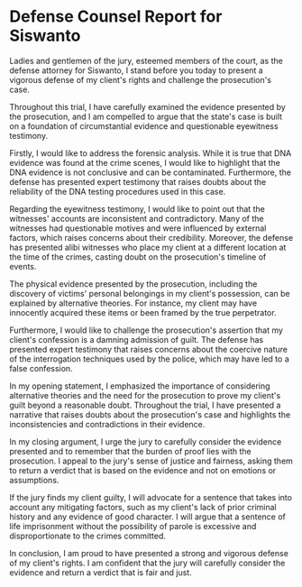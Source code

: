 # Defense Counsel Report for Siswanto

Ladies and gentlemen of the jury, esteemed members of the court, as the defense attorney for Siswanto, I stand before you today to present a vigorous defense of my client's rights and challenge the prosecution's case.

Throughout this trial, I have carefully examined the evidence presented by the prosecution, and I am compelled to argue that the state's case is built on a foundation of circumstantial evidence and questionable eyewitness testimony.

Firstly, I would like to address the forensic analysis. While it is true that DNA evidence was found at the crime scenes, I would like to highlight that the DNA evidence is not conclusive and can be contaminated. Furthermore, the defense has presented expert testimony that raises doubts about the reliability of the DNA testing procedures used in this case.

Regarding the eyewitness testimony, I would like to point out that the witnesses' accounts are inconsistent and contradictory. Many of the witnesses had questionable motives and were influenced by external factors, which raises concerns about their credibility. Moreover, the defense has presented alibi witnesses who place my client at a different location at the time of the crimes, casting doubt on the prosecution's timeline of events.

The physical evidence presented by the prosecution, including the discovery of victims' personal belongings in my client's possession, can be explained by alternative theories. For instance, my client may have innocently acquired these items or been framed by the true perpetrator.

Furthermore, I would like to challenge the prosecution's assertion that my client's confession is a damning admission of guilt. The defense has presented expert testimony that raises concerns about the coercive nature of the interrogation techniques used by the police, which may have led to a false confession.

In my opening statement, I emphasized the importance of considering alternative theories and the need for the prosecution to prove my client's guilt beyond a reasonable doubt. Throughout the trial, I have presented a narrative that raises doubts about the prosecution's case and highlights the inconsistencies and contradictions in their evidence.

In my closing argument, I urge the jury to carefully consider the evidence presented and to remember that the burden of proof lies with the prosecution. I appeal to the jury's sense of justice and fairness, asking them to return a verdict that is based on the evidence and not on emotions or assumptions.

If the jury finds my client guilty, I will advocate for a sentence that takes into account any mitigating factors, such as my client's lack of prior criminal history and any evidence of good character. I will argue that a sentence of life imprisonment without the possibility of parole is excessive and disproportionate to the crimes committed.

In conclusion, I am proud to have presented a strong and vigorous defense of my client's rights. I am confident that the jury will carefully consider the evidence and return a verdict that is fair and just.